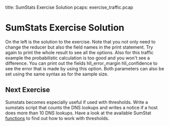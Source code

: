 title: SumStats Exercise Solution
pcaps: exercise_traffic.pcap

SumStats Exercise Solution
==============================

On the left is the solution to the exercise. Note that you not only need to change the reducer but also
the field names in the print statement. Try again to print the whole result to see all the options.
Also for this traffic example the probabilistic calculation is too good and you won't see a difference.
You can print out the fields hll\_error\_margin  hll\_confidence to see the error that is made by using 
this option. Both parameters can also be set using the same syntax as for the sample size. 

Next Exercise
-------------

Sumstats becomes especially useful if used with thresholds. Write a sumstats script 
that counts the DNS lookups and writes a notice if a host does more than 10 DNS lookups.
Have a look at the available SumStat 
[functions](https://www.zeek.org/sphinx/scripts/base/frameworks/sumstats/main.bro.html?highlight=sumstats#type-SumStats::SumStat)
to find out how to work with thresholds.
